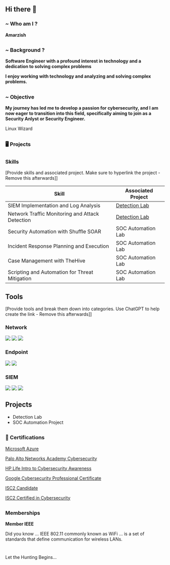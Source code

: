 ## Hi there 👋
<h3> ~ Who am I ? </h3> <b>Amarzish </b>

## <h3> ~ Background ? </h3> <b>Software Engineer with a profound interest in technology and a dedication to solving complex problems </b>

<b>I enjoy working with technology and analyzing and solving complex problems.</b>

## <h3> ~ Objective </h3>

<b> My journey has led me to develop a passion for cybersecurity, and I am now eager to transition into this field, specifically aiming to join as a Security Anlyst or Security Engineer. </b> 


Linux Wizard

## <h3> 🖥 Projects</h3>

## <h3> Skills </h3> 
[Provide skills and associated project. Make sure to hyperlink the project - Remove this afterwards]]

| Skill                                         | Associated Project         |
|-----------------------------------------------|----------------------------|
| SIEM Implementation and Log Analysis          | <a href="https://google.com">Detection Lab</a>|
| Network Traffic Monitoring and Attack Detection | <a href="https://google.com">Detection Lab</a>|
| Security Automation with Shuffle SOAR         | SOC Automation Lab|
| Incident Response Planning and Execution      | SOC Automation Lab|
| Case Management with TheHive                  | SOC Automation Lab|
| Scripting and Automation for Threat Mitigation | SOC Automation Lab|

## Tools
[Provide tools and break them down into categories. Use ChatGPT to help create the link - Remove this afterwards]]

### Network
<div>
    <img src="https://img.shields.io/badge/-Wireshark-1679A7?&style=for-the-badge&logo=Wireshark&logoColor=white" />
    <img src="https://img.shields.io/badge/-Suricata-EF3B2D?&style=for-the-badge&logo=Suricata&logoColor=white" />
    <img src="https://img.shields.io/badge/-Zeek-777BB4?&style=for-the-badge&logo=Zeek&logoColor=white" />
</div>

### Endpoint
<div>
    <img src="https://img.shields.io/badge/-Microsoft_Defender_for_Endpoint-00A4EF?&style=for-the-badge&logo=Microsoft&logoColor=white" />
    <img src="https://img.shields.io/badge/-Velociraptor-4B275F?&style=for-the-badge&logo=Velociraptor&logoColor=white" />
</div>

### SIEM
<div>
    <img src="https://img.shields.io/badge/-Microsoft_Sentinel-0078D4?&style=for-the-badge&logo=Microsoft&logoColor=white" />
    <img src="https://img.shields.io/badge/-Splunk-000000?&style=for-the-badge&logo=Splunk&logoColor=white" />
    <img src="https://img.shields.io/badge/-Elastic-005571?&style=for-the-badge&logo=Elastic&logoColor=white" />
</div>

## Projects
- Detection Lab
- SOC Automation Project

## <h3>📃 Certifications</h3>

<a href="https://learn.microsoft.com/en-us/users/amarzishqadeer-1946/credentials/b774234d3f063ea5?ref=https%3A%2F%2Fwww.linkedin.com%2Fin%2Famarzish-qadeer%2F">Microsoft Azure</a>


<a href="https://www.coursera.org/account/accomplishments/verify/CVBQAF4LU6LH">Palo Alto Networks Academy Cybersecurity</a>

<a href="https://www.life-global.org/certificate/e24e3ee0-a7c3-4b8d-84ee-fa2da8f0f59d">HP Life Intro to Cybersecurity Awareness</a>

<a href="">Google Cybersecurity Professional Certificate </a>

<a href="https://www.credly.com/badges/8800adc0-118c-483a-b552-4bf2aa4c1e95/public_url">ISC2 Candidate</a>

<a href="https://github.com/AmarzishQadeer/AmarzishQadeer/blob/main/ISC2%20CC%20certificate.pdf">ISC2 Certified in Cybersecurity</a>

## <h3> Memberships</h3>

<b> Member IEEE </b>  

Did you know ... IEEE 802.11 commonly known as WiFi ... is a set of standards that define communication for wireless LANs. 

#


Let the Hunting Begins... 











<!--
**AmarzishQadeer/AmarzishQadeer** is a ✨ _special_ ✨ repository because its `README.md` (this file) appears on your GitHub profile.

Here are some ideas to get you started:

- 🔭 I’m currently working on ...
- 🌱 I’m currently learning ...
- 👯 I’m looking to collaborate on ...
- 🤔 I’m looking for help with ...
- 💬 Ask me about ...
- 📫 How to reach me: ...
- 😄 Pronouns: ...
- ⚡ Fun fact: ...
-->
